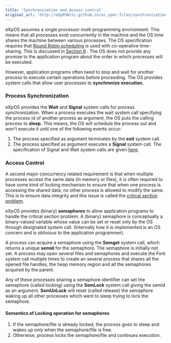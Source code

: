 ```yaml
---
title: 'Synchronization and Access control'
original_url: 'http://eXpOSNitc.github.io/os_spec-files/synchronization.html'
---
```


eXpOS assumes a single processor multi programming environment. This means that all processes exist concurrently in the machine and the OS time shares the machine between various processes. The OS specification requires that [Round Robin scheduling](http://en.wikipedia.org/wiki/Round-robin_scheduling) is used with co-operative time-sharing. This is discussed in [Section 6](misc.md) . The OS does not provide any promise to the application program about the order in which processes will be executed.

However, application programs often need to stop and wait for another process to execute certain operations before proceeding. The OS provides system calls that allow user processes to **synchronize execution.**

### Process Synchronization

eXpOS provides the **Wait** and **Signal** system calls for process synchronization. When a process executes the wait system call specifying the process id of another process as argument, the OS puts the calling process to **sleep.** This means, the OS will schedule the process out and won't execute it until one of the following events occur:


1. The process specified as argument terminates by the **exit** system call.
2. The process specified as argument executes a **Signal** system call. The specification of Signal and Wait system calls are given [here](systemcallinterface.md#system-calls-for-access-control-and-synchronization).


### Access Control

A second major concurrency related requirement is that when multiple processes access the same data (in memory or files), it is often required to have some kind of locking mechanism to ensure that when one process is accessing the shared data, no other process is allowed to modify the same. This is to ensure data integrity and this issue is called the [critical section problem](http://en.wikipedia.org/wiki/Critical_section). 


eXpOS provides (binary) **semaphores** to allow application programs to handle the critical section problem. A (binary) semaphore is conceptually a binary-valued variable whose value can be set or reset only by the OS through designated system call. (Internally how it is implemented is an OS concern and is oblivious to the application programmer). 


A process can acquire a semaphore using the **Semget** system call, which returns a unique **semid** for the semaphore. The semaphore is initially not set. A process may open several files and semaphores and execute the Fork system call multiple times to create an several process that shares all the opened file handles, the heap memory region and all the semaphores acquired by the parent. 


Any of these processes sharing a semaphore identifier can set the semaphore (called locking) using the **SemLock** system call giving the semid as an argument. **SemUnLock** will reset (called release) the semaphore waking up all other processes which went to sleep trying to lock the semaphore. 


#### Semantics of Locking operation for semaphores


1. If the semaphore/file is already locked, the process goes to sleep and wakes up only when the semaphore/file is free.
2. Otherwise, process locks the semaphore/file and continues execution.
